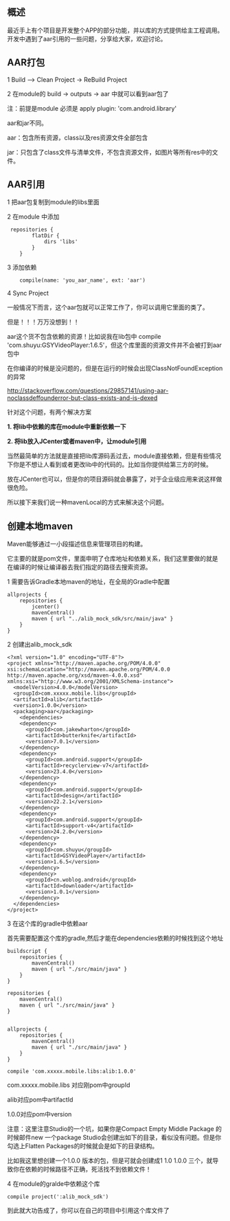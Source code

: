 
## 概述

最近手上有个项目是开发整个APP的部分功能，并以库的方式提供给主工程调用。开发中遇到了aar引用的一些问题，分享给大家，欢迎讨论。

## AAR打包

1 Build —> Clean Project -> ReBuild Project

2 在module的 build -> outputs -> aar 中就可以看到aar包了

注：前提是module 必须是 apply plugin: 'com.android.library'

aar和jar不同。

aar：包含所有资源，class以及res资源文件全部包含

jar：只包含了class文件与清单文件，不包含资源文件，如图片等所有res中的文件。 

## AAR引用

1 把aar包复制到module的libs里面

2 在module 中添加 

```
 repositories {
        flatDir {
            dirs 'libs'
        }
    }
```

3 添加依赖

```
    compile(name: 'you_aar_name', ext: 'aar')
```
 
4 Sync Project

一般情况下而言，这个aar包就可以正常工作了，你可以调用它里面的类了。

但是！！！万万没想到！！

aar这个货不包含依赖的资源！比如说我在lib包中  compile 'com.shuyu:GSYVideoPlayer:1.6.5'，但这个库里面的资源文件并不会被打到aar包中

在你编译的时候是没问题的，但是在运行的时候会出现ClassNotFoundException 的异常

http://stackoverflow.com/questions/29857141/using-aar-noclassdeffounderror-but-class-exists-and-is-dexed 

针对这个问题，有两个解决方案

<b>1. 将lib中依赖的库在module中重新依赖一下</b>
 
<b>2. 将lib放入JCenter或者maven中，让module引用</b> 

当然最简单的方法就是直接把lib库源码丢过去，module直接依赖，但是有些情况下你是不想让人看到或者更改lib中的代码的。比如当你提供给第三方的时候。

放在JCenter也可以，但是你的项目源码就会暴露了，对于企业级应用来说这样做很危险。

所以接下来我们说一种mavenLocal的方式来解决这个问题。

## 创建本地maven

Maven能够通过一小段描述信息来管理项目的构建。

它主要的就是pom文件，里面申明了仓库地址和依赖关系，我们这里要做的就是在编译的时候让编译器去我们指定的路径去搜索资源。

1 需要告诉Gradle本地maven的地址，在全局的Gradle中配置

```
allprojects {
    repositories {
        jcenter()
        mavenCentral()
        maven { url "../alib_mock_sdk/src/main/java" }
    }
}
```

2 创建出alib_mock_sdk

```
<?xml version="1.0" encoding="UTF-8"?>
<project xmlns="http://maven.apache.org/POM/4.0.0" xsi:schemaLocation="http://maven.apache.org/POM/4.0.0 http://maven.apache.org/xsd/maven-4.0.0.xsd" xmlns:xsi="http://www.w3.org/2001/XMLSchema-instance">
  <modelVersion>4.0.0</modelVersion>
  <groupId>com.xxxxx.mobile.libs</groupId>
  <artifactId>alib</artifactId>
  <version>1.0.0</version>
  <packaging>aar</packaging>
    <dependencies>
    <dependency>
      <groupId>com.jakewharton</groupId>
      <artifactId>butterknife</artifactId>
      <version>7.0.1</version>
    </dependency>
    <dependency>
      <groupId>com.android.support</groupId>
      <artifactId>recyclerview-v7</artifactId>
      <version>23.4.0</version>
    </dependency>
    <dependency>
      <groupId>com.android.support</groupId>
      <artifactId>design</artifactId>
      <version>22.2.1</version>
    </dependency>
    <dependency>
      <groupId>com.android.support</groupId>
      <artifactId>support-v4</artifactId>
      <version>24.2.0</version>
    </dependency>
    <dependency>
      <groupId>com.shuyu</groupId>
      <artifactId>GSYVideoPlayer</artifactId>
      <version>1.6.5</version>
    </dependency>
    <dependency>
      <groupId>cn.woblog.android</groupId>
      <artifactId>downloader</artifactId>
      <version>1.0.1</version>
    </dependency>
  </dependencies>
</project>

```

3 在这个库的gradle中依赖aar

首先需要配置这个库的gradle,然后才能在dependencies依赖的时候找到这个地址

```
buildscript {
    repositories {
        mavenCentral()
        maven { url "./src/main/java" }
    }
}

repositories {
    mavenCentral()
    maven { url "./src/main/java" }
}


allprojects {
    repositories {
        mavenCentral()
        maven { url "./src/main/java" }
    }
}
```

```
compile 'com.xxxxx.mobile.libs:alib:1.0.0'
```

com.xxxxx.mobile.libs 对应刚pom中groupId

alib对应pom中artifactId

1.0.0对应pom中version

注意：这里注意Studio的一个坑，如果你是Compact Empty Middle Package 的时候邮件new 一个package Studio会创建出如下的目录，看似没有问题。但是你勾选上Flatten Packages的时候就会是如下的目录结构。

比如我这里想创建一个1.0.0 版本的包，但是可就会创建成1 1.0 1.0.0 三个，就导致你在依赖的时候路径不正确，死活找不到依赖文件！

4 在module的gralde中依赖这个库

```
compile project(':alib_mock_sdk')
```

到此就大功告成了，你可以在自己的项目中引用这个库文件了